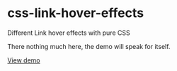 # css-link-hover-effects
Different Link hover effects with pure CSS

There nothing much here, the demo will speak for itself.

<a href = "https://jo-geek-.io/css-link-hover-effects/" target="_blank">View demo</a>
